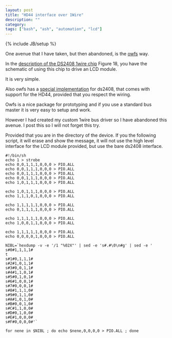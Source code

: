 ```yaml
---
layout: post
title: "HD44 interface over 1Wire"
description: ""
category: 
tags: ["bash", "ash", "automation", "lcd"]
---
```

{% include JB/setup %}

One avenue that I have taken, but then abandoned, is the [owfs](http://owfs.org) way.

In the [description of the DS2408 1wire chip](https://datasheets.maximintegrated.com/en/ds/DS2408.pdf)
Figure 18, you have the schematic of using this chip to drive an LCD module.

It is very simple.

Also owfs has a [special implementation](http://owfs.org/index.php?page=ds2408) for ds2408,
that comes with support for the HD44, provided that you respect the wiring.

Owfs is a nice package for prototyping and if you use a standard bus master
it is very easy to setup and work.

However I had created my custom 1wire bus driver so I have abandoned this avenue.
I post this so I will not forget this try.

Provided that you are in the directory of the device.
If you the following script, it will erase and show the message, it will not
use the high level interface for the LCD module provided, but use the bare
ds2408 interface.


    #!/bin/sh
    echo 1 > strobe
    echo 0,0,1,1,1,0,0,0 > PIO.ALL
    echo 0,0,1,1,1,0,0,0 > PIO.ALL
    echo 0,0,1,1,1,0,0,0 > PIO.ALL
    echo 0,0,1,1,1,0,0,0 > PIO.ALL
    echo 1,0,1,1,1,0,0,0 > PIO.ALL

    echo 1,0,1,1,1,0,0,0 > PIO.ALL
    echo 1,1,1,0,1,0,0,0 > PIO.ALL

    echo 1,1,1,1,1,0,0,0 > PIO.ALL
    echo 0,1,1,1,1,0,0,0 > PIO.ALL

    echo 1,1,1,1,1,0,0,0 > PIO.ALL
    echo 1,0,0,1,1,0,0,0 > PIO.ALL

    echo 1,1,1,1,1,0,0,0 > PIO.ALL
    echo 0,0,0,0,1,0,0,0 > PIO.ALL

    NIBL=`hexdump -v -e '/1 "%02X"' | sed -e 's#.#\0\n#g' | sed -e '
    s#0#1,1,1,1#
    t
    s#1#0,1,1,1#
    s#2#1,0,1,1#
    s#3#0,0,1,1#
    s#4#1,1,0,1#
    s#5#0,1,0,1#
    s#6#1,0,0,1#
    s#7#0,0,0,1#
    s#8#1,1,1,0#
    s#9#0,1,1,0#
    s#A#1,0,1,0#
    s#B#0,0,1,0#
    s#C#1,1,0,0#
    s#D#0,1,0,0#
    s#E#1,0,0,0#
    s#F#0,0,0,0#'`

    for nene in $NIBL ; do echo $nene,0,0,0,0 > PIO.ALL ; done


